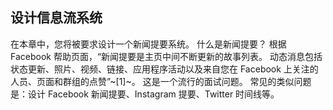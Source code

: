 ## 设计信息流系统
在本章中，您将被要求设计一个新闻提要系统。 什么是新闻提要？ 根据 Facebook 帮助页面，“新闻提要是主页中间不断更新的故事列表。 动态消息包括状态更新、照片、视频、链接、应用程序活动以及来自您在 Facebook 上关注的人员、页面和群组的点赞”~[1]~。 这是一个流行的面试问题。 常见的类似问题是：设计 Facebook 新闻提要、Instagram 提要、Twitter 时间线等。

![]()

